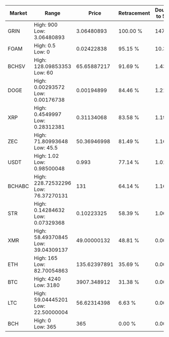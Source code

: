 | Market | Range | Price| Retracement | Doubles to 50% |
| --- | --- | --- | --- | --- |
| GRIN | High: 900<br />Low: 3.06480893 | 3.06480893 | 100.00 % | 147.33 |
| FOAM | High: 0.5<br />Low: 0 | 0.02422838 | 95.15 % | 10.32 |
| BCHSV | High: 128.09853353<br />Low: 60 | 65.65887217 | 91.69 % | 1.43 |
| DOGE | High: 0.00293572<br />Low: 0.00176738 | 0.00194899 | 84.46 % | 1.21 |
| XRP | High: 0.4549997<br />Low: 0.28312381 | 0.31134068 | 83.58 % | 1.19 |
| ZEC | High: 71.80993648<br />Low: 45.5 | 50.36946998 | 81.49 % | 1.16 |
| USDT | High: 1.02<br />Low: 0.98500048 | 0.993 | 77.14 % | 1.01 |
| BCHABC | High: 228.72532296<br />Low: 76.37270131 | 131 | 64.14 % | 1.16 |
| STR | High: 0.14284632<br />Low: 0.07329368 | 0.10223325 | 58.39 % | 1.06 |
| XMR | High: 58.49370845<br />Low: 39.04309137 | 49.00000132 | 48.81 % | 0.00 |
| ETH | High: 165<br />Low: 82.70054863 | 135.62397891 | 35.69 % | 0.00 |
| BTC | High: 4240<br />Low: 3180 | 3907.348912 | 31.38 % | 0.00 |
| LTC | High: 59.04445201<br />Low: 22.50000004 | 56.62314398 | 6.63 % | 0.00 |
| BCH | High: 0<br />Low: 365 | 365 | 0.00 % | 0.00 |
